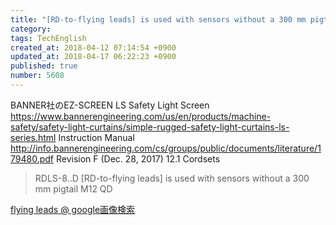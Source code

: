 ```yaml
---
title: "[RD-to-flying leads] is used with sensors without a 300 mm pigtail M12 QD"
category: 
tags: TechEnglish
created_at: 2018-04-12 07:14:54 +0900
updated_at: 2018-04-17 06:22:23 +0900
published: true
number: 5608
---
```


BANNER社のEZ-SCREEN LS Safety Light Screen
https://www.bannerengineering.com/us/en/products/machine-safety/safety-light-curtains/simple-rugged-safety-light-curtains-ls-series.html
Instruction Manual
http://info.bannerengineering.com/cs/groups/public/documents/literature/179480.pdf
Revision F (Dec. 28, 2017)
12.1 Cordsets

> RDLS-8..D [RD-to-flying leads] is used with sensors without a 300 mm pigtail M12 QD

[flying leads @ google画像検索](https://www.google.co.jp/search?q=flying+leads&source=lnms&tbm=isch&sa=X&ved=2ahUKEwid3feon7PaAhXCbrwKHZ4VCtsQ_AUoAXoECAAQAw&biw=1270&bih=1330)


